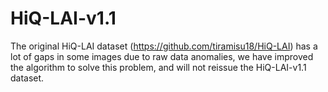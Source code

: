 # HiQ-LAI-v1.1
The original HiQ-LAI dataset (https://github.com/tiramisu18/HiQ-LAI) has a lot of gaps in some images due to raw data anomalies, we have improved the algorithm to solve this problem, and will not reissue the HiQ-LAI-v1.1 dataset.
